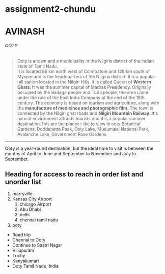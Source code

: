 # assignment2-chundu
# AVINASH
###### OOTY

 > Ooty is a town and a municipality in the Nilgiris district of the Indian state of Tamil Nadu. <br> It is located 86 km north west of Coimbatore and 128 km south of Mysore and is the headquarters of the Nilgiris district. It is a popular hill station located in the Nilgiri Hills. It is called Queen of **Western Ghats**. It was the summer capital of Madras Presidency. Originally occupied by the Badaga people and Toda people, the area came under the rule of the East India Company at the end of the 18th century. The economy is based on tourism and agriculture, along with the **manufacture of medicines and photographic film.** The town is connected by the Nilgiri ghat roads and **Nilgiri Mountain Railway**. It's natural environment attracts tourists and it is a popular summer destination.This are the places i like to view in ooty Botanical Gardens, Doddabetta Peak, Ooty Lake, Mudumalai National Park, Avalanche Lake, Government Rose Gardens.

 -----

 Ooty is a year-round destination, but the ideal time to visit is between the months of April to June and September to November and July to September.

 ## Heading for access to reach in order list and unorder list
 1. marryville
 2. Kansas City Airport
    1. chicago Airport
    2. Abu Dhabi
    3. delhi
    4. chennai tamil nadu
3. ooty
 * Road trip
 * Chennai to Ooty
 * Continue to Sastri Nagar
 *  Villupuram
 * Trichy
 * Kanyakumari
 * Ooty Tamil Nadu, India
